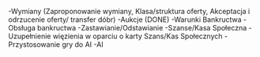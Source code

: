 -Wymiany (Zaproponowanie wymiany, Klasa/struktura oferty, Akceptacja i odrzucenie oferty/ transfer dóbr)
-Aukcje (DONE)
-Warunki Bankructwa
-Obsługa bankructwa
-Zastawianie/Odstawianie
-Szanse/Kasa Społeczna
-Uzupełnienie więzienia w oparciu o karty Szans/Kas Społecznych
-Przystosowanie gry do AI
-AI